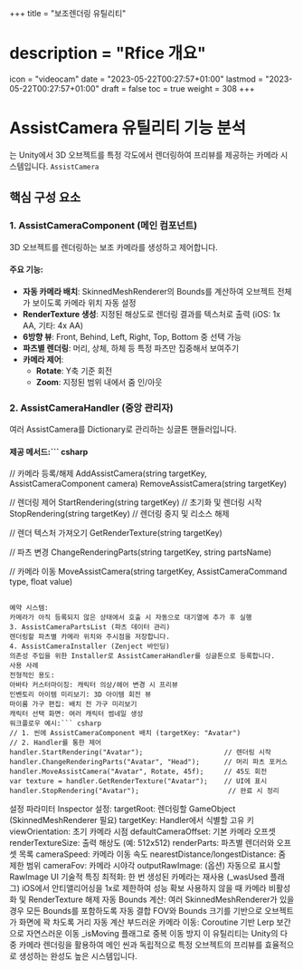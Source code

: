 ﻿+++
title = "보조렌더링 유틸리티"
# description = "Rfice 개요"
icon = "videocam"
date = "2023-05-22T00:27:57+01:00"
lastmod = "2023-05-22T00:27:57+01:00"
draft = false
toc = true
weight = 308
+++

# AssistCamera 유틸리티 기능 분석
는 Unity에서 3D 오브젝트를 특정 각도에서 렌더링하여 프리뷰를 제공하는 카메라 시스템입니다. `AssistCamera`
## 핵심 구성 요소
### 1. **AssistCameraComponent** (메인 컴포넌트)
3D 오브젝트를 렌더링하는 보조 카메라를 생성하고 제어합니다.
#### 주요 기능:
- **자동 카메라 배치**: SkinnedMeshRenderer의 Bounds를 계산하여 오브젝트 전체가 보이도록 카메라 위치 자동 설정
- **RenderTexture 생성**: 지정된 해상도로 렌더링 결과를 텍스처로 출력 (iOS: 1x AA, 기타: 4x AA)
- **6방향 뷰**: Front, Behind, Left, Right, Top, Bottom 중 선택 가능
- **파츠별 렌더링**: 머리, 상체, 하체 등 특정 파츠만 집중해서 보여주기
- **카메라 제어**:
    - **Rotate**: Y축 기준 회전
    - **Zoom**: 지정된 범위 내에서 줌 인/아웃

### 2. **AssistCameraHandler** (중앙 관리자)
여러 AssistCamera를 Dictionary로 관리하는 싱글톤 핸들러입니다.
#### 제공 메서드:``` csharp
// 카메라 등록/해제
AddAssistCamera(string targetKey, AssistCameraComponent camera)
RemoveAssistCamera(string targetKey)

// 렌더링 제어
StartRendering(string targetKey)  // 초기화 및 렌더링 시작
StopRendering(string targetKey)   // 렌더링 중지 및 리소스 해제

// 렌더 텍스처 가져오기
GetRenderTexture(string targetKey)

// 파츠 변경
ChangeRenderingParts(string targetKey, string partsName)

// 카메라 이동
MoveAssistCamera(string targetKey, AssistCameraCommand type, float value)
```

예약 시스템:
카메라가 아직 등록되지 않은 상태에서 호출 시 자동으로 대기열에 추가 후 실행
3. AssistCameraPartsList (파츠 데이터 관리)
렌더링할 파츠별 카메라 위치와 주시점을 저장합니다.
4. AssistCameraInstaller (Zenject 바인딩)
의존성 주입을 위한 Installer로 AssistCameraHandler를 싱글톤으로 등록합니다.
사용 사례
전형적인 용도:
아바타 커스터마이징: 캐릭터 의상/헤어 변경 시 프리뷰
인벤토리 아이템 미리보기: 3D 아이템 회전 뷰
마이룸 가구 편집: 배치 전 가구 미리보기
캐릭터 선택 화면: 여러 캐릭터 썸네일 생성
워크플로우 예시:``` csharp
// 1. 씬에 AssistCameraComponent 배치 (targetKey: "Avatar")
// 2. Handler를 통한 제어
handler.StartRendering("Avatar");                    // 렌더링 시작
handler.ChangeRenderingParts("Avatar", "Head");      // 머리 파츠 포커스
handler.MoveAssistCamera("Avatar", Rotate, 45f);     // 45도 회전
var texture = handler.GetRenderTexture("Avatar");    // UI에 표시
handler.StopRendering("Avatar");                      // 완료 시 정리
```

설정 파라미터
Inspector 설정:
targetRoot: 렌더링할 GameObject (SkinnedMeshRenderer 필요)
targetKey: Handler에서 식별할 고유 키
viewOrientation: 초기 카메라 시점
defaultCameraOffset: 기본 카메라 오프셋
renderTextureSize: 출력 해상도 (예: 512x512)
renderParts: 파츠별 렌더러와 오프셋 목록
cameraSpeed: 카메라 이동 속도
nearestDistance/longestDistance: 줌 제한 범위
cameraFov: 카메라 시야각
outputRawImage: (옵션) 자동으로 표시할 RawImage UI
기술적 특징
최적화:
한 번 생성된 카메라는 재사용 (_wasUsed 플래그)
iOS에서 안티앨리어싱을 1x로 제한하여 성능 확보
사용하지 않을 때 카메라 비활성화 및 RenderTexture 해제
자동 Bounds 계산:
여러 SkinnedMeshRenderer가 있을 경우 모든 Bounds를 포함하도록 자동 결합
FOV와 Bounds 크기를 기반으로 오브젝트가 화면에 꽉 차도록 거리 자동 계산
부드러운 카메라 이동:
Coroutine 기반 Lerp 보간으로 자연스러운 이동
_isMoving 플래그로 중복 이동 방지
이 유틸리티는 Unity의 다중 카메라 렌더링을 활용하여 메인 씬과 독립적으로 특정 오브젝트의 프리뷰를 효율적으로 생성하는 완성도 높은 시스템입니다.